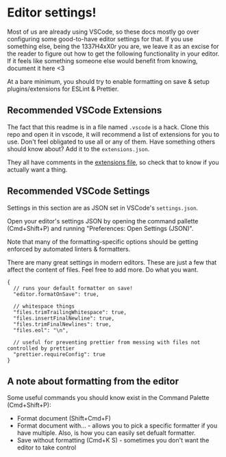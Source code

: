 # Editor settings!

Most of us are already using VSCode, so these docs mostly go over configuring some good-to-have editor settings for that. If you use something else, being the 1337H4xX0r you are, we leave it as an excise for the reader to figure out how to get the following functionality in your editor. If it feels like something someone else would benefit from knowing, document it here <3

At a bare minimum, you should try to enable formatting on save & setup plugins/extensions for ESLint & Prettier.

## Recommended VSCode Extensions
The fact that this readme is in a file named `.vscode` is a hack. Clone this repo and open it in vscode, it will recommend a list of extensions for you to use. Don't feel obligated to use all or any of them. Have something others should know about? Add it to the `extensions.json`.

They all have comments in the [extensions file](extensions.json), so check that to know if you actually want a thing.

## Recommended VSCode Settings
Settings in this section are as JSON set in VSCode's `settings.json`.

Open your editor's settings JSON by opening the command pallette (Cmd+Shift+P) and running "Preferences: Open Settings (JSON)".

Note that many of the formatting-specific options should be getting enforced by automated linters & formatters.

There are many great settings in modern editors. These are just a few that affect the content of files. Feel free to add more. Do what you want.

```jsonc
{
  // runs your default formatter on save!
  "editor.formatOnSave": true,

  // whitespace things
  "files.trimTrailingWhitespace": true,
  "files.insertFinalNewline": true,
  "files.trimFinalNewlines": true,
  "files.eol": "\n",

  // useful for preventing prettier from messing with files not controlled by prettier
  "prettier.requireConfig": true
}
```

## A note about formatting from the editor
Some useful commands you should know exist in the Command Palette (Cmd+Shift+P):
* Format document (Shift+Cmd+F)
* Format document with... - allows you to pick a specific formatter if you have multiple. Also, is how you can easily set defualt formatter.
* Save without formatting (Cmd+K S) - sometimes you don't want the editor to take control
